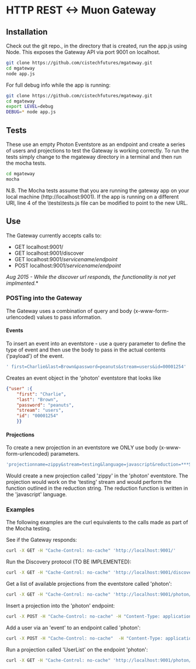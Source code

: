 # HTTP REST <-> Muon Gateway
## Installation
Check out the git repo., in the directory that is created, run the app.js using Node. This exposes the Gateway API via port 9001 on localhost.

```bash
git clone https://github.com/cistechfutures/mgateway.git
cd mgateway
node app.js
```

For full debug info while the app is running:

```bash
git clone https://github.com/cistechfutures/mgateway.git
cd mgateway
export LEVEL=debug
DEBUG=* node app.js
```

## Tests
These use an empty Photon Eventstore as an endpoint and create a series of users and projections to test the Gateway is working correctly. To run the tests simply change to the mgateway directory in a terminal and then run the mocha tests. 

```bash
cd mgateway
mocha
```

N.B. The Mocha tests assume that you are running the gateway app on your local machine (http://localhost:9001). If the app is running on a different URl, line 4 of the \tests\tests.js file can be modified to point to the new URL.

## Use
The Gateway currently accepts calls to:
* GET localhost:9001/
* GET localhost:9001/discover
* GET localhost:9001/*servicename*/*endpoint*
* POST localhost:9001/*servicename*/*endpoint*

*Aug 2015 - While the discover url responds, the functionality is not yet implmented.**

### POSTing into the Gateway
The Gateway uses a combination of query and body (x-www-form-urlencoded) values to pass information.

#### Events
To insert an event into an eventstore - use a query parameter to define the type of event and then use the body to pass in the actual contents ('payload') of the event.

```bash
' first=Charlie&last=Brown&password=peanuts&stream=users&id=00001254' 'http://localhost:9001/photon/events/?item=user'
```

Creates an event object in the 'photon' eventstore that looks like

```JSON
{"user" :{
    "first": "Charlie",
    "last": "Brown",
    "password": "peanuts",
    "stream": "users",
    "id": "00001254"
    }}
```

#### Projections
To create a new projection in an eventstore we ONLY use body (x-www-form-urlencoded) parameters.

```bash
'projectionname=zippy&stream=testing&language=javascript&reduction=***Some+suitably+complicated+JS+function+***' 'http://localhost:9001/photon/projections'
```

Would create a new projection called 'zippy' in the 'photon' eventstore. The projection would work on the 'testing' stream and would perform the function outlined in the reduction string. The reduction function is written in the 'javascript' language.

### Examples

The following examples are the curl equivalents to the calls made as part of the Mocha testing.

See if the Gateway responds:
```bash
curl -X GET -H "Cache-Control: no-cache" 'http://localhost:9001/'
```

Run the Discovery protocol (TO BE IMPLEMENTED):
```bash
curl -X GET -H "Cache-Control: no-cache" 'http://localhost:9001/discover'
```

Get a list of available projections from the eventstore called 'photon':
```bash
curl -X GET -H "Cache-Control: no-cache" 'http://localhost:9001/photon/projection-keys'
```

Insert a projection into the 'photon' endpoint:
```bash
curl -X POST -H "Cache-Control: no-cache" -H "Content-Type: application/x-www-form-urlencoded" -d 'projectionname=zippy&stream=testing&language=javascript&reduction=***Some+suitably+complicated+JS+function+***' 'http://localhost:9001/photon/projections'
```

Add a user via an 'event' to an endpoint called 'photon':
```bash
curl -X POST -H "Cache-Control: no-cache"  -H "Content-Type: application/x-www-form-urlencoded" -d ' first=Charlie&last=Brown&password=peanuts&stream=users&id=00001254' 'http://localhost:9001/photon/events/?item=user'
```

Run a projection called 'UserList' on the endpoint 'photon':
```bash
curl -X GET -H "Cache-Control: no-cache" 'http://localhost:9001/photon/projection?projection-name=UserList'
```
